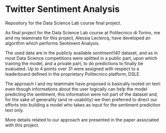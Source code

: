 # Twitter Sentiment Analysis
Repository for the Data Science Lab course final project. 

As final project for the Data Science Lab course at Politecnico di Torino, me and my teammate for this project, Alessia Leclercq, have developed an algorithm which performs Sentiment Analysis. 

The used data are in the publicly available *sentiment140* dataset, and as in most Data Science competitions were splitted in a public part, upon which training the model, and a private part, to do predictions to finally be evaluated. Up to 4 points over 31 were assigned with respect to a leaderboard defined in the proprietary Politecnico platform, DSLE. 

The approach I and my teammate have proposed is basically rooted on text: even though informations about the user logically can help the model predicting the sentiment, this information were not part of the dataset and, for the sake of generality (and re-usability) we then preferred to direct our efforts into building a model who takes as input for the sentiment prediction text only. 

More details related to our approach are presented in the paper associated with this project. 
